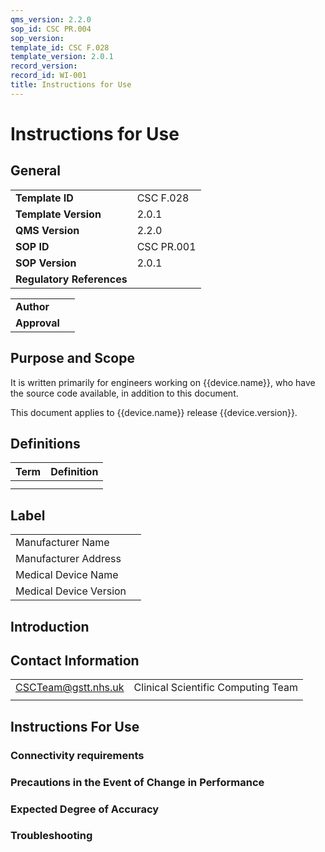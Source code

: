 ```yaml
---
qms_version: 2.2.0
sop_id: CSC PR.004
sop_version: 
template_id: CSC F.028
template_version: 2.0.1
record_version: 
record_id: WI-001
title: Instructions for Use
---
```


# Instructions for Use

## General 

|                           |               |
|---------------------------|---------------|
| **Template ID**           | CSC F.028     | 
| **Template Version**      | 2.0.1         |
| **QMS Version**           | 2.2.0         |
| **SOP ID**                | CSC PR.001    |
| **SOP Version**           | 2.0.1         |
| **Regulatory References** |               |

|              |              |
|--------------|--------------|
| **Author**   |              |
| **Approval** |              |

## Purpose and Scope

It is written primarily for engineers working on {{device.name}}, who have the source code available, in addition to this document.

This document applies to {{device.name}} release {{device.version}}.

## Definitions

| Term  | Definition  |
|-------|-------------|
|       |             |
|       |             |

## Label

|                        |   |
|------------------------|---|
| Manufacturer Name      |   |
| Manufacturer Address   |   |
| Medical Device Name    |   |
| Medical Device Version |   |

## Introduction

## Contact Information

|                     |                                    |
|---------------------|------------------------------------|
| CSCTeam@gstt.nhs.uk | Clinical Scientific Computing Team |
|                     |                                    |

## Instructions For Use

### Connectivity requirements

### Precautions in the Event of Change in Performance

### Expected Degree of Accuracy 

### Troubleshooting

